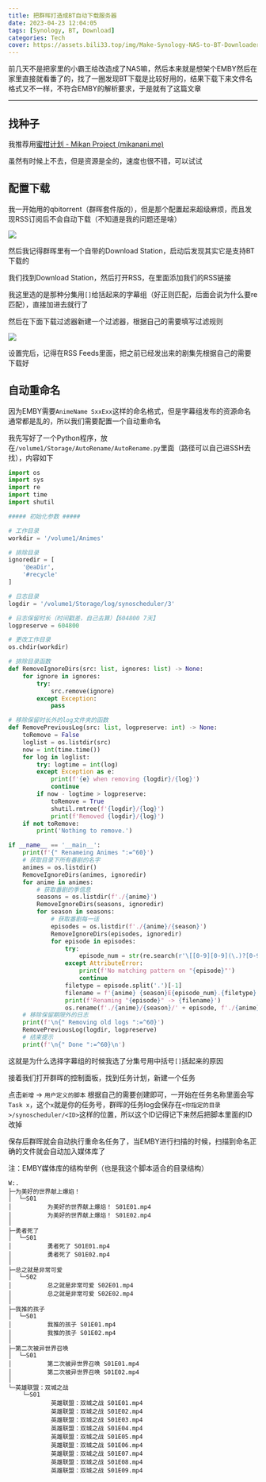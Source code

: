 ```yaml
---
title: 把群晖打造成BT自动下载服务器
date: 2023-04-23 12:04:05
tags: [Synology, BT, Download]
categories: Tech
cover: https://assets.bili33.top/img/Make-Synology-NAS-to-BT-Downloader/msedge-20230423-120744.png
---
```


前几天不是把家里的小霸王给改造成了NAS嘛，然后本来就是想架个EMBY然后在家里直接就看番了的，找了一圈发现BT下载是比较好用的，结果下载下来文件名格式又不一样，不符合EMBY的解析要求，于是就有了这篇文章

---

## 找种子

我推荐用[蜜柑计划 - Mikan Project (mikanani.me)](https://mikanani.me/)

虽然有时候上不去，但是资源是全的，速度也很不错，可以试试

## 配置下载

我一开始用的qbitorrent（群晖套件版的），但是那个配置起来超级麻烦，而且发现RSS订阅后不会自动下载（不知道是我的问题还是啥）

![](https://assets.bili33.top/img/Make-Synology-NAS-to-BT-Downloader/msedge-20230423-123735.png)

然后我记得群晖里有一个自带的Download Station，启动后发现其实它是支持BT下载的

我们找到Download Station，然后打开RSS，在里面添加我们的RSS链接

我这里选的是那种分集用`[]`给括起来的字幕组（好正则匹配，后面会说为什么要re匹配），直接加进去就行了

然后在下面下载过滤器新建一个过滤器，根据自己的需要填写过滤规则

![](https://assets.bili33.top/img/Make-Synology-NAS-to-BT-Downloader/msedge-20230423-124227.png)

设置完后，记得在RSS Feeds里面，把之前已经发出来的剧集先根据自己的需要下载好

## 自动重命名

因为EMBY需要`AnimeName SxxExx`这样的命名格式，但是字幕组发布的资源命名通常都是乱的，所以我们需要配置一个自动重命名

我先写好了一个Python程序，放在`/volume1/Storage/AutoRename/AutoRename.py`里面（路径可以自己进SSH去找），内容如下

```python
import os
import sys
import re
import time
import shutil

##### 初始化参数 #####

# 工作目录
workdir = '/volume1/Animes'

# 排除目录
ignoredir = [
    '@eaDir',
    '#recycle'
]

# 日志目录
logdir = '/volume1/Storage/log/synoscheduler/3'

# 日志保留时长（时间戳差，自己去算）【604800 7天】
logpreserve = 604800

# 更改工作目录
os.chdir(workdir)

# 排除目录函数
def RemoveIgnoreDirs(src: list, ignores: list) -> None:
    for ignore in ignores:
        try:
            src.remove(ignore)
        except Exception:
            pass

# 移除保留时长外的log文件夹的函数
def RemovePreviousLog(src: list, logpreserve: int) -> None:
    toRemove = False
    loglist = os.listdir(src)
    now = int(time.time())
    for log in loglist:
        try: logtime = int(log)
        except Exception as e: 
            print(f'{e} when removing {logdir}/{log}')
            continue
        if now - logtime > logpreserve:
            toRemove = True
            shutil.rmtree(f'{logdir}/{log}')
            print(f'Removed {logdir}/{log}')
    if not toRemove:
        print('Nothing to remove.')

if __name__ == '__main__':
    print(f'{" Renameing Animes ":=^60}')
    # 获取目录下所有番剧的名字
    animes = os.listdir()
    RemoveIgnoreDirs(animes, ignoredir)
    for anime in animes:
        # 获取番剧的季信息
        seasons = os.listdir(f'./{anime}')
        RemoveIgnoreDirs(seasons, ignoredir)
        for season in seasons:
            # 获取番剧每一话
            episodes = os.listdir(f'./{anime}/{season}')
            RemoveIgnoreDirs(episodes, ignoredir)
            for episode in episodes:
                try:
                    episode_num = str(re.search(r'\[[0-9][0-9](\.)?[0-9]?(v)?[0-9]?集?\]', episode).group()).replace('[', '').replace(']', '').replace('v2', '').replace('集', '')
                except AttributeError:
                    print(f'No matching pattern on "{episode}"')
                    continue
                filetype = episode.split('.')[-1]
                filename = f'{anime} {season}E{episode_num}.{filetype}'
                print(f'Renaming "{episode}" -> {filename}')
                os.rename(f'./{anime}/{season}/' + episode, f'./{anime}/{season}/' + filename)
    # 移除保留期限外的日志
    print(f'\n{" Removing old logs ":=^60}')
    RemovePreviousLog(logdir, logpreserve)
    # 结束提示
    print(f'\n{" Done ":=^60}\n')
```

这就是为什么选择字幕组的时候我选了分集号用中括号`[]`括起来的原因

接着我们打开群晖的控制面板，找到任务计划，新建一个任务

点击`新增` -> `用户定义的脚本` 根据自己的需要创建即可，一开始在任务名称里面会写`Task x`，这个`x`就是你的任务号，群晖的任务log会保存在`<你指定的目录>/synoscheduler/<ID>`这样的位置，所以这个ID记得记下来然后把脚本里面的ID改掉

保存后群晖就会自动执行重命名任务了，当EMBY进行扫描的时候，扫描到命名正确的文件就会自动加入媒体库了

注：EMBY媒体库的结构举例（也是我这个脚本适合的目录结构）

```
W:.
├─为美好的世界献上爆焰！
│  └─S01
│          为美好的世界献上爆焰！ S01E01.mp4
│          为美好的世界献上爆焰！ S01E02.mp4
│
├─勇者死了
│  └─S01
│          勇者死了 S01E01.mp4
│          勇者死了 S01E02.mp4
│
├─总之就是非常可爱
│  └─S02
│          总之就是非常可爱 S02E01.mp4
│          总之就是非常可爱 S02E02.mp4
│
├─我推的孩子
│  └─S01
│          我推的孩子 S01E01.mp4
│          我推的孩子 S01E02.mp4
│
├─第二次被异世界召唤
│  └─S01
│          第二次被异世界召唤 S01E01.mp4
│          第二次被异世界召唤 S01E02.mp4
│
└─英雄联盟：双城之战
    └─S01
            英雄联盟：双城之战 S01E01.mp4
            英雄联盟：双城之战 S01E02.mp4
            英雄联盟：双城之战 S01E03.mp4
            英雄联盟：双城之战 S01E04.mp4
            英雄联盟：双城之战 S01E05.mp4
            英雄联盟：双城之战 S01E06.mp4
            英雄联盟：双城之战 S01E07.mp4
            英雄联盟：双城之战 S01E08.mp4
            英雄联盟：双城之战 S01E09.mp4
```

